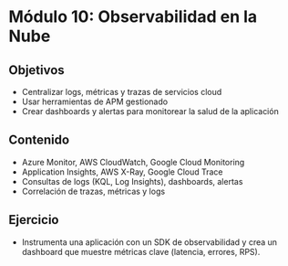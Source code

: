 # Módulo 10: Observabilidad en la Nube

## Objetivos

- Centralizar logs, métricas y trazas de servicios cloud
- Usar herramientas de APM gestionado
- Crear dashboards y alertas para monitorear la salud de la aplicación

## Contenido

- Azure Monitor, AWS CloudWatch, Google Cloud Monitoring
- Application Insights, AWS X-Ray, Google Cloud Trace
- Consultas de logs (KQL, Log Insights), dashboards, alertas
- Correlación de trazas, métricas y logs

## Ejercicio

- Instrumenta una aplicación con un SDK de observabilidad y crea un dashboard que muestre métricas clave (latencia, errores, RPS).
